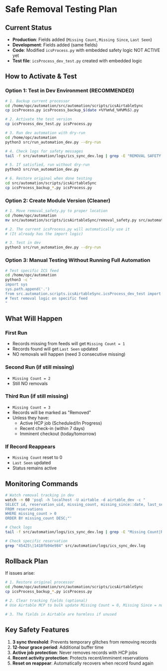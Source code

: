 # Safe Removal Testing Plan

## Current Status
- **Production**: Fields added (`Missing Count`, `Missing Since`, `Last Seen`) 
- **Development**: Fields added (same fields)
- **Code**: Modified `icsProcess.py` with embedded safety logic NOT ACTIVE yet
- **Test file**: `icsProcess_dev_test.py` created with embedded logic

## How to Activate & Test

### Option 1: Test in Dev Environment (RECOMMENDED)
```bash
# 1. Backup current processor
cd /home/opc/automation/src/automation/scripts/icsAirtableSync
cp icsProcess.py icsProcess_backup_$(date +%Y%m%d_%H%M%S).py

# 2. Activate the test version
cp icsProcess_dev_test.py icsProcess.py

# 3. Run dev automation with dry-run
cd /home/opc/automation
python3 src/run_automation_dev.py --dry-run

# 4. Check logs for safety messages
tail -f src/automation/logs/ics_sync_dev.log | grep -E "REMOVAL SAFETY|Missing Count|found again|exempted"

# 5. If satisfied, run without dry-run
python3 src/run_automation_dev.py

# 6. Restore original when done testing
cd src/automation/scripts/icsAirtableSync
cp icsProcess_backup_*.py icsProcess.py
```

### Option 2: Create Module Version (Cleaner)
```bash
# 1. Move removal_safety.py to proper location
cd /home/opc/automation
mv src/automation/scripts/icsAirtableSync/removal_safety.py src/automation/scripts/icsAirtableSync/

# 2. The current icsProcess.py will automatically use it
# (It already has the import logic)

# 3. Test in dev
python3 src/run_automation_dev.py --dry-run
```

### Option 3: Manual Testing Without Running Full Automation
```bash
# Test specific ICS feed
cd /home/opc/automation
python3 -c "
import sys
sys.path.append('.')
from src.automation.scripts.icsAirtableSync.icsProcess_dev_test import *
# Test removal logic on specific feed
"
```

## What Will Happen

### First Run
- Records missing from feeds will get `Missing Count = 1`
- Records found will get `Last Seen` updated
- NO removals will happen (need 3 consecutive missing)

### Second Run (if still missing)
- `Missing Count = 2`
- Still NO removals

### Third Run (if still missing)
- `Missing Count = 3`
- Records will be marked as "Removed"
- Unless they have:
  - Active HCP job (Scheduled/In Progress)
  - Recent check-in (within 7 days)
  - Imminent checkout (today/tomorrow)

### If Record Reappears
- `Missing Count` reset to 0
- `Last Seen` updated
- Status remains active

## Monitoring Commands
```bash
# Watch removal tracking in dev
watch -n 60 'psql -h localhost -U airtable -d airtable_dev -c "
SELECT id, reservation_uid, missing_count, missing_since::date, last_seen::date 
FROM reservations 
WHERE missing_count > 0 
ORDER BY missing_count DESC;"'

# Check logs
tail -f src/automation/logs/ics_sync_dev.log | grep -E "Missing Count|REMOVAL|exempted|found again"

# Check specific reservation
grep "45425\|1418fb94e984" src/automation/logs/ics_sync_dev.log
```

## Rollback Plan
If issues arise:
```bash
# 1. Restore original processor
cd /home/opc/automation/src/automation/scripts/icsAirtableSync
cp icsProcess_backup_*.py icsProcess.py

# 2. Clear tracking fields (optional)
# Use Airtable MCP to bulk update Missing Count = 0, Missing Since = null

# 3. The fields in Airtable are harmless if unused
```

## Key Safety Features
1. **3 sync threshold**: Prevents temporary glitches from removing records
2. **12-hour grace period**: Additional buffer time
3. **Active job protection**: Never removes records with HCP jobs
4. **Recent activity protection**: Protects recent/imminent reservations
5. **Reset on reappear**: Automatically recovers when record found again
